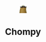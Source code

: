 <div align="center">
<img src="https://github.com/brettshollenberger/chompy/blob/master/lib/assets/img/hipsterchompy.gif">

<h1>Chompy</h1>
</div>
